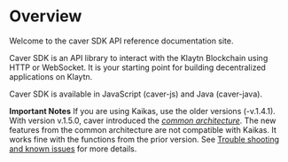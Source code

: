 # Overview

Welcome to the caver SDK API reference documentation site.

Caver SDK is an API library to interact with the Klaytn Blockchain using HTTP or WebSocket. It is your starting point for building decentralized applications on Klaytn.

Caver SDK is available in JavaScript (caver-js) and Java (caver-java).

**Important Notes** If you are using Kaikas, use the older versions (-v.1.4.1). With version v.1.5.0, caver introduced the [_common architecture_](https://medium.com/klaytn/common-architecture-of-caver-a714224a0047). The new features from the common architecture are not compatible with Kaikas. It works fine with the functions from the prior version. See [Trouble shooting and known issues](https://github.com/klaytn/caver-js#trouble-shooting-and-known-issues) for more details.

